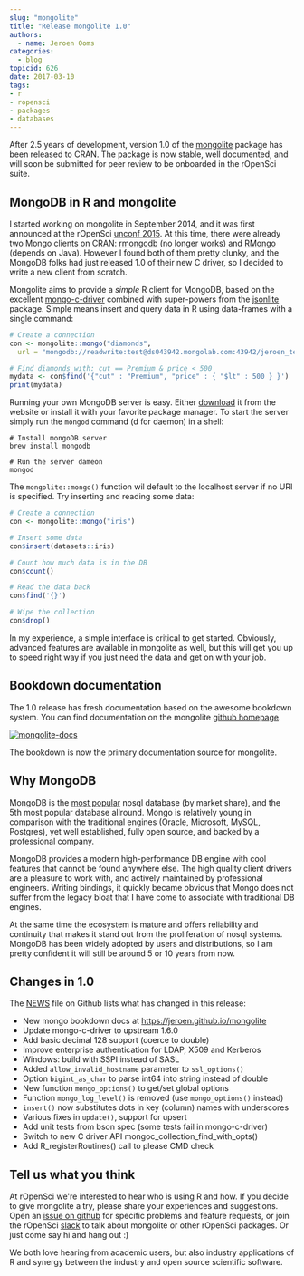 ```yaml
---
slug: "mongolite"
title: "Release mongolite 1.0"
authors:
  - name: Jeroen Ooms
categories:
  - blog
topicid: 626
date: 2017-03-10
tags:
- r
- ropensci
- packages
- databases
---
```



After 2.5 years of development, version 1.0 of the [mongolite](https://cran.r-project.org/web/packages/mongolite/index.html) package has been released to CRAN. The package is now stable, well documented, and will soon be submitted for peer review to be onboarded in the rOpenSci suite.

## MongoDB in R and mongolite

I started working on mongolite in September 2014, and it was first announced at the rOpenSci [unconf 2015](https://twitter.com/_inundata/status/581605601882480640/photo/1). At this time, there were already two Mongo clients on CRAN: [rmongodb](https://cran.r-project.org/web/packages/rmongodb/index.html) (no longer works) and [RMongo](https://cran.r-project.org/web/packages/RMongo/index.html) (depends on Java). However I found both of them pretty clunky, and the MongoDB folks had just released 1.0 of their new C driver, so I decided to write a new client from scratch.

Mongolite aims to provide a *simple* R client for MongoDB, based on the excellent [mongo-c-driver](https://github.com/mongodb/mongo-c-driver) combined with super-powers from the [jsonlite](https://cran.r-project.org/web/packages/jsonlite/index.html) package. Simple means insert and query data in R using data-frames with a single command:

```r
# Create a connection
con <- mongolite::mongo("diamonds",
  url = "mongodb://readwrite:test@ds043942.mongolab.com:43942/jeroen_test")

# Find diamonds with: cut == Premium & price < 500
mydata <- con$find('{"cut" : "Premium", "price" : { "$lt" : 500 } }')
print(mydata)
```

Running your own MongoDB server is easy. Either [download](https://www.mongodb.com/download-center) it from the website or install it with your favorite package manager. To start the server simply run the `mongod` command (d for daemon) in a shell:

```
# Install mongoDB server
brew install mongodb

# Run the server dameon
mongod
```

The `mongolite::mongo()` function wil default to the localhost server if no URI is specified. Try inserting and reading some data:

```r
# Create a connection
con <- mongolite::mongo("iris")

# Insert some data
con$insert(datasets::iris)

# Count how much data is in the DB
con$count()

# Read the data back
con$find('{}')

# Wipe the collection
con$drop()
```

In my experience, a simple interface is critical to get started. Obviously, advanced features are available in mongolite as well, but this will get you up to speed right way if you just need the data and get on with your job.

## Bookdown documentation

The 1.0 release has fresh documentation based on the awesome bookdown system. You can find documentation on the mongolite [github homepage](https://jeroen.github.io/mongolite/).

[![mongolite-docs](/assets/blog-images/mongolite-docs.png)](https://jeroen.github.io/mongolite/)

The bookdown is now the primary documentation source for mongolite.

## Why MongoDB

MongoDB is the [most popular]((http://db-engines.com/en/ranking)) nosql database (by market share), and the 5th most popular database allround. Mongo is relatively young in comparison with the traditional engines (Oracle, Microsoft, MySQL, Postgres), yet well established, fully open source, and backed by a professional company.

MongoDB provides a modern high-performance DB engine with cool features that cannot be found anywhere else. The high quality client drivers are a pleasure to work with, and actively maintained by professional engineers. Writing bindings, it quickly became obvious that Mongo does not suffer from the legacy bloat that I have come to associate with traditional DB engines.

At the same time the ecosystem is mature and offers reliability and continuity that makes it stand out from the proliferation of nosql systems. MongoDB has been widely adopted by users and distributions, so I am pretty confident it will still be around 5 or 10 years from now.


## Changes in 1.0

The [NEWS](https://github.com/jeroen/mongolite/blob/master/NEWS) file on Github lists what has changed in this release:

 - New mongo bookdown docs at https://jeroen.github.io/mongolite
 - Update mongo-c-driver to upstream 1.6.0
 - Add basic decimal 128 support (coerce to double)
 - Improve enterprise authentication for LDAP, X509 and Kerberos
 - Windows: build with SSPI instead of SASL
 - Added `allow_invalid_hostname` parameter to `ssl_options()`
 - Option `bigint_as_char` to parse int64 into string instead of double
 - New function `mongo_options()` to get/set global options
 - Function `mongo_log_level()` is removed (use `mongo_options()` instead)
 - `insert()` now substitutes dots in key (column) names with underscores
 - Various fixes in `update()`, support for upsert
 - Add unit tests from bson spec (some tests fail in mongo-c-driver)
 - Switch to new C driver API mongoc_collection_find_with_opts()
 - Add R_registerRoutines() call to please CMD check


## Tell us what you think

At rOpenSci we're interested to hear who is using R and how. If you decide to give mongolite a try, please share your experiences and suggestions. Open an [issue on github](https://github.com/jeroen/mongolite/issues) for specific problems and feature requests, or join the rOpenSci [slack](https://ropensci.slack.com) to talk about mongolite or other rOpenSci packages. Or just come say hi and hang out :)

We both love hearing from academic users, but also industry applications of R and synergy between the industry and open source scientific software.
